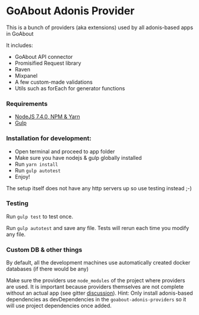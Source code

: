 # GoAbout Adonis Provider

This is a bunch of providers (aka extensions) used by all adonis-based apps in GoAbout

It includes:
* GoAbout API connector
* Promisified Request library
* Raven
* Mixpanel
* A few custom-made validations
* Utils such as forEach for generator functions

### Requirements
* [NodeJS 7.4.0, NPM & Yarn](https://nodejs.org/download/)
* [Gulp](http://gulpjs.com/)

### Installation for development:

* Open terminal and proceed to app folder
* Make sure you have nodejs & gulp globally installed
* Run `yarn install`
* Run `gulp autotest`
* Enjoy!

The setup itself does not have any http servers up so use testing instead ;-)

### Testing

Run `gulp test` to test once.

Run `gulp autotest` and save any file. Tests will rerun each time you modify any file.

### Custom DB & other things

By default, all the development machines use automatically created docker databases (if there would be any)


Make sure the providers use `node_modules` of the project where providers are used. It is important because providers themselves are not complete without an actual app (see gitter [discussion](https://gitter.im/adonisjs/adonis-framework?at=581634ba5a1cfa016e628dd4)). Hint: Only install adonis-based dependencies as devDependencies in the `goabout-adonis-providers` so it will use project dependencies once added.
